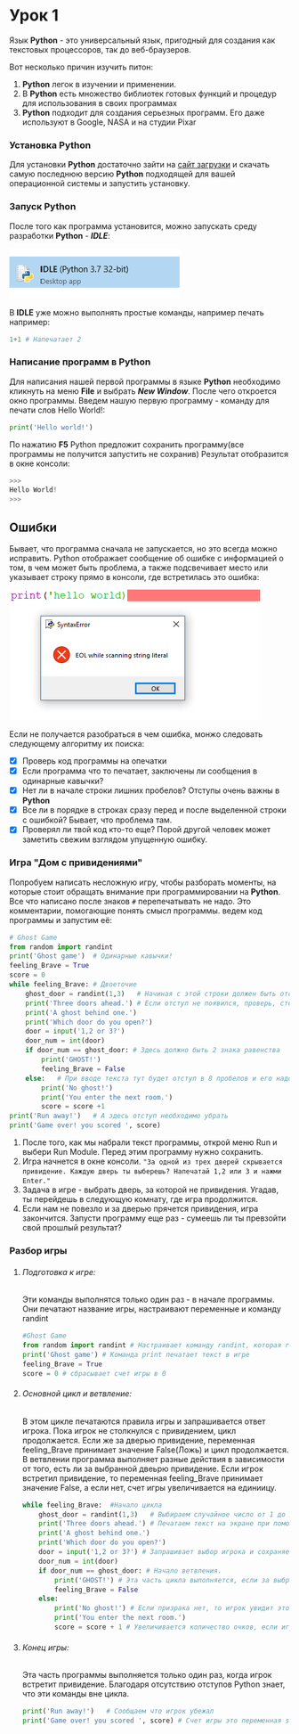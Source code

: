 # Урок 1

Язык **Python** - это универсальный язык, пригодный для создания как текстовых процессоров, так до веб-браузеров.

Вот несколько причин изучить питон:

1. **Python** легок в изучении и применении.
2. В **Python** есть множество библиотек готовых функций и процедур для использования в своих программах
3. **Python** подходит для создания серьезных программ. Его даже используют в Google, NASA и на студии Pixar

### Установка Python

Для установки **Python** достаточно зайти на [сайт загрузки](https://www.python.org/downloads/ "Выбор версии Python") и скачать самую последнюю версию **Python** подходящей для вашей 
операционной системы и запустить установку.

### Запуск Python

После того как программа установится, можно запускать среду разработки **Python** - ___IDLE___:

![IDLE](./resources/IDLE.png)

В **IDLE** уже можно выполнять простые команды, например печать  например:

```python
1+1 # Напечатает 2
```

### Написание программ в Python

Для написания нашей первой программы в языке **Python** необходимо кликнуть на меню **File** и выбрать ___New Window___. После чего откроется окно программы.
Введем нашую первую программу - команду для печати слов Hello World!:

```python
print('Hello world!')
```

По нажатию **F5** Python предложит сохранить программу(все программы не получится запустить не сохранив)
Результат отобразится в окне консоли:

```python
>>>
Hello World!
>>>
```

## Ошибки

Бывает, что программа сначала не запускается, но это всегда можно исправить. Python отображает сообщение об ошибке с информацией о том, в чем может быть проблема, а также подсвечивает место или указывает строку прямо в консоли, где встретилась это ошибка:

 ![Icon](https://github.com/Namooro/e-kids/blob/master/Lesson%201/resources/Error.png)

Если не получается разобраться в чем ошибка, монжо следовать следующему алгоритму их поиска:

- [x] Проверь код программы на опечатки
- [x] Если программа что то печатает, заключены ли сообщения в одинарные кавычки?
- [x] Нет ли в начале строки лишних пробелов? Отступы очень важны в **Python**
- [x] Все ли в порядке в строках сразу перед и после выделенной строки с ошибкой? Бывает, что проблема там.
- [x] Проверял ли твой код кто-то еще? Порой другой человек может заметить свежим взглядом упущенную ошибку.

### Игра "Дом с привидениями"

Попробуем написать несложную игру, чтобы разборать моменты, на которые стоит обращать внимание при программировании на **Python**. Все что написано после знаков ```#``` перепечатывать не надо. Это комментарии, помогающие понять смысл программы. ведем код программы и запустим её:

```python
# Ghost Game
from random import randint
print('Ghost game')  # Одинарные кавычки!
feeling_Brave = True 
score = 0
while feeling_Brave: # Двоеточие 
    ghost_door = randint(1,3)   # Начиная с этой строки должен быть отступ в 4 пробела
    print('Three doors ahead.') # Если отступ не появился, проверь, стоит ли после feeling_Brave двоеточие
    print('A ghost behind one.')
    print('Which door do you open?')
    door = input('1,2 or 3?')
    door_num = int(door)
    if door_num == ghost_door: # Здесь должно быть 2 знака равенства
        print('GHOST!')
        feeling_Brave = False
    else:	# При вводе текста тут будет отступ в 8 пробелов и его надо будет уменьшить до 4 пробелов
        print('No ghost!')
        print('You enter the next room.')
        score = score +1
print('Run away!')   # А здесь отступ необходимо убрать
print('Game over! you scored ', score)

```

1. После того, как мы набрали текст программы, открой меню Run и выбери Run Module. Перед этим программу нужно сохранить.
2. Игра начнется в окне консоли. ```"За одной из трех дверей скрывается привидение. Каждую дверь ты выберешь? Напечатай 1,2 или 3 и нажми Enter."```
3. Задача в игре - выбрать дверь, за которой не привидения. Угадав, ты перейдешь в следующую комнату, где игра продолжится.
4. Если нам не повезло и за дверью прячется привидения, игра закончится. Запусти программу еще раз - сумеешь ли ты превзойти свой прошлый результат?

### Разбор игры

1. ###### Подготовка к игре:
   Эти команды выполнятся только один раз - в начале программы. Они печатают название игры, настраивают переменные и команду randint

   ```python
   #Ghost Game
   from random import randint # Настраивает команду randint, которая генерирует случайные числа
   print('Ghost game') # Команда print печатает текст в игре
   feeling_Brave = True 
   score = 0 # сбрасывает счет игры в 0
   ```

2. ###### Основной цикл и ветвление:
   В этом цикле печатаются правила игры и запрашивается ответ игрока. Пока игрок не столкнулся с привидением, цикл продолжается. Если же  за дверью привидение, переменная feeling_Brave принимает значение False(Ложь) и цикл продолжается. В ветвлении программа выполняет разные действия в зависимости от того, есть ли за выбранной двеьрю привидение. Если игрок встретил привидение, то переменная feeling_Brave принимает значение False, а если нет, счет игры увеличивается на единиицу.

   ```python
   while feeling_Brave:  #Начало цикла
       ghost_door = randint(1,3)   # Выбираем случайное число от 1 до 3
       print('Three doors ahead.') # Печатаем текст на экране при помощи команды print
       print('A ghost behind one.')
       print('Which door do you open?')
       door = input('1,2 or 3?') # Запрашивает выбор игрока и сохраняет его в переменную door
       door_num = int(door)
       if door_num == ghost_door: # Начало ветвления. 
           print('GHOST!') # Эта часть цикла выполняется, если за выбранной дверью есть привидение
           feeling_Brave = False
       else:	
           print('No ghost!') # Если призрака нет, то игрок увидит это сообщение и игра продолжится
           print('You enter the next room.')
           score = score + 1 # Увеличивается количество очков, если игрок не встретил привидения
   ```

3. ###### Конец игры:

   Эта часть программы выполняется только один раз, когда игрок встретит привидение. Благодаря отсутствию отступов Python знает, что эти команды вне цикла.
   ```python
   print('Run away!')   # Сообщаем что игрок убежал
   print('Game over! you scored ', score) # Счет игры это переменная score, значение которой меняется в зависимости от количества пройденных комнат
   ```

